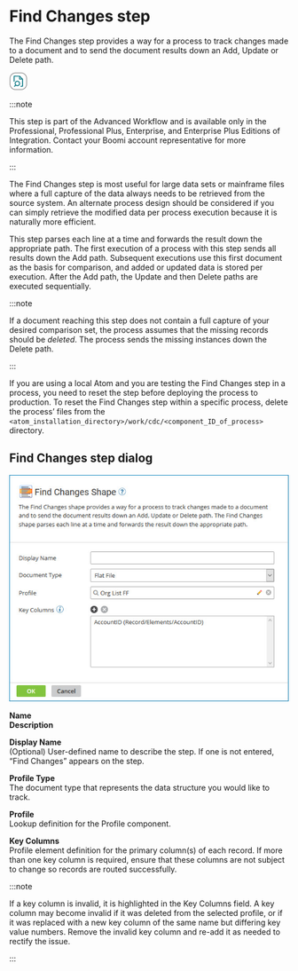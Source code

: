 # Find Changes step

<head>
  <meta name="guidename" content="Integration"/>
  <meta name="context" content="GUID-C0E876C8-4366-4878-931B-D31D56D97E19"/>
</head>


The Find Changes step provides a way for a process to track changes made to a document and to send the document results down an Add, Update or Delete path.

![Find Changes icon](../Images/step-ic-find-changes-32_2d716f1b-bb77-4ad5-9966-a780f9a3cbb6.jpg)

:::note

This step is part of the Advanced Workflow and is available only in the Professional, Professional Plus, Enterprise, and Enterprise Plus Editions of Integration. Contact your Boomi account representative for more information.

:::

The Find Changes step is most useful for large data sets or mainframe files where a full capture of the data always needs to be retrieved from the source system. An alternate process design should be considered if you can simply retrieve the modified data per process execution because it is naturally more efficient.

This step parses each line at a time and forwards the result down the appropriate path. The first execution of a process with this step sends all results down the Add path. Subsequent executions use this first document as the basis for comparison, and added or updated data is stored per execution. After the Add path, the Update and then Delete paths are executed sequentially.

:::note

If a document reaching this step does not contain a full capture of your desired comparison set, the process assumes that the missing records should be *deleted*. The process sends the missing instances down the Delete path.

:::

If you are using a local Atom and you are testing the Find Changes step in a process, you need to reset the step before deploying the process to production. To reset the Find Changes step within a specific process, delete the process’ files from the `<atom_installation_directory>/work/cdc/<component_ID_of_process>` directory.

## Find Changes step dialog

![Find Changes step dialog](../Images/build-db-find-changes-properties.jpg)

**Name**   
**Description**

**Display Name**   
\(Optional\) User-defined name to describe the step. If one is not entered, “Find Changes” appears on the step.

**Profile Type**   
The document type that represents the data structure you would like to track.

**Profile**   
Lookup definition for the Profile component.

**Key Columns**   
Profile element definition for the primary column\(s\) of each record. If more than one key column is required, ensure that these columns are not subject to change so records are routed successfully.

:::note

If a key column is invalid, it is highlighted in the Key Columns field. A key column may become invalid if it was deleted from the selected profile, or if it was replaced with a new key column of the same name but differing key value numbers. Remove the invalid key column and re-add it as needed to rectify the issue.

:::